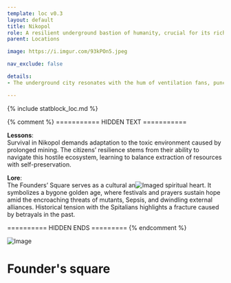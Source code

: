 ```yaml
---
template: loc v0.3
layout: default
title: Nikopol
role: A resilient underground bastion of humanity, crucial for its rich mining of rare metals and manganese, which sustain trade and survival. Its fortified structure and disciplined militias defend against the Primer, while its isolationism shields it from exploitation. Divided into miners, warriors, and traders, its society survives under the cultural and spiritual anchor of Founders’ Square, symbolizing hope amidst decay.
parent: Locations

image: https://i.imgur.com/93kPOn5.jpeg

nav_exclude: false

details:
- The underground city resonates with the hum of ventilation fans, punctuated by the clang of metal and echoing footsteps of guards. Occasional drilling and blasting sounds from the mines form a constant industrial symphony. Above ground, the Spore Wall stands as a hostile barrier surrounding the city, with only a few fortified structures marking the surface.

---
```


{% include statblock_loc.md %}

{% comment %} =========== HIDDEN TEXT ===========

**Lessons**:  
Survival in Nikopol demands adaptation to the toxic environment caused by prolonged mining. The citizens’ resilience stems from their ability to navigate this hostile ecosystem, learning to balance extraction of resources with self-preservation.

**Lore**:  
The Founders’ Square serves as a cultural an![Image](https://i.imgur.com/Zzr06zg.jpeg)d spiritual heart. It symbolizes a bygone golden age, where festivals and prayers sustain hope amid the encroaching threats of mutants, Sepsis, and dwindling external alliances. Historical tension with the Spitalians highlights a fracture caused by betrayals in the past.

========== HIDDEN ENDS ========= {% endcomment %}

![Image](https://i.imgur.com/D2Cbj8c.jpeg)

# Founder's square